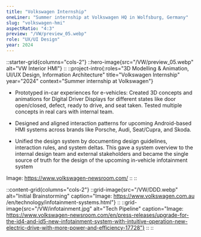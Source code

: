 ```yaml
---
title: "Volkswagen Internship"
oneLiner: "Summer internship at Volkswagen HQ in Wolfsburg, Germany"
slug: "volkswagen-hmi"
aspectRatio: "4:3"
preview: "/VW/preview_05.webp"
role: "UX/UI Design"
year: 2024
---
```


::starter-grid{columns="cols-2"}
::hero-image{src="/VW/preview_05.webp" alt="VW Interior HMI"}
::
::project-intro{:roles="3D Modelling & Animation, UI/UX Design, Information Architecture" title="Volkswagen Internship" year="2024" context="Summer internship at Volkswagen"}

- Prototyped in-car experiences for e-vehicles: Created 3D concepts and animations for Digital Driver Displays for different states like door open/closed, defect, ready to drive, and seat taken. Tested multiple concepts in real cars with internal team.

- Designed and aligned interaction patterns for upcoming Android-based HMI systems across brands like Porsche, Audi, Seat/Cupra, and Skoda.

- Unified the design system by documenting design guidelines, interaction rules, and system deltas. This gave a system overview to the internal design team and external stakeholders and became the single source of truth for the design of the upcoming in-vehicle infotainment system

Image: https://www.volkswagen-newsroom.com/
::
::

::content-grid{columns="cols-2"}
::grid-image{src="/VW/DDD.webp" alt="Initial Brainstorming" caption="Image: https://www.volkswagen.com.au /en/technology/infotainment-systems.html"}
::
::grid-image{src="/VW/infotainment.jpg" alt="Tech Pipeline" caption="Image: https://www.volkswagen-newsroom.com/en/press-releases/upgrade-for-the-id4-and-id5-new-infotainment-system-with-intuitive-operation-new-electric-drive-with-more-power-and-efficiency-17728"}
::
::
